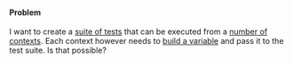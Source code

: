 #### Problem

I want to create a [suite of tests](https://github.com/kevinhodges/jest-test/blob/master/test/helper.js) that can be executed from a [number of contexts](https://github.com/kevinhodges/jest-test/blob/master/test/index.test.js). Each context however needs to [build a variable](https://github.com/kevinhodges/jest-test/blob/master/test/index.test.js#L12) and pass it to the test suite. Is that possible?
